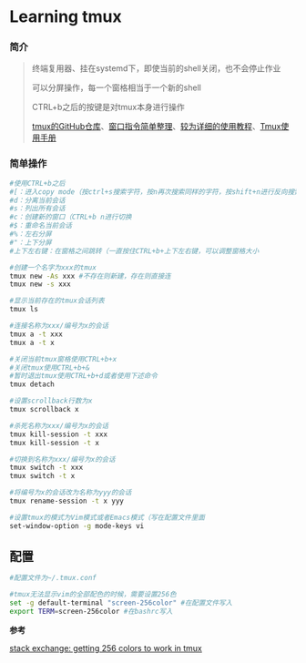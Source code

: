 # Learning tmux

### 简介

> 终端复用器、挂在systemd下，即使当前的shell关闭，也不会停止作业
>
> 可以分屏操作，每一个窗格相当于一个新的shell
>
> CTRL+b之后的按键是对tmux本身进行操作
>
> [tmux的GitHub仓库](https://github.com/tmux/tmux)、[窗口指令简单整理](https://www.cnblogs.com/lizhang4/p/7325086.html)、[较为详细的使用教程](https://www.ruanyifeng.com/blog/2019/10/tmux.html)、[Tmux使用手册](http://louiszhai.github.io/2017/09/30/tmux/)



### 简单操作

```bash
#使用CTRL+b之后
#[：进入copy mode（按ctrl+s搜索字符，按n再次搜索同样的字符，按shift+n进行反向搜索，按两次esc退出copy mode
#d：分离当前会话
#s：列出所有会话
#c：创建新的窗口（CTRL+b n进行切换
#$：重命名当前会话
#%：左右分屏
#"：上下分屏
#上下左右键：在窗格之间跳转（一直按住CTRL+b+上下左右键，可以调整窗格大小

#创建一个名字为xxx的tmux
tmux new -As xxx #不存在则新建，存在则直接连
tmux new -s xxx

#显示当前存在的tmux会话列表
tmux ls

#连接名称为xxx/编号为x的会话
tmux a -t xxx
tmux a -t x

#关闭当前tmux窗格使用CTRL+b+x
#关闭tmux使用CTRL+b+&
#暂时退出tmux使用CTRL+b+d或者使用下述命令
tmux detach

#设置scrollback行数为x
tmux scrollback x

#杀死名称为xxx/编号为x的会话
tmux kill-session -t xxx
tmux kill-session -t x

#切换到名称为xxx/编号为x的会话
tmux switch -t xxx
tmux switch -t x

#将编号为x的会话改为名称为yyy的会话
tmux rename-session -t x yyy

#设置tmux的模式为Vim模式或者Emacs模式（写在配置文件里面
set-window-option -g mode-keys vi
```



## 配置

```bash
#配置文件为~/.tmux.conf

#tmux无法显示vim的全部配色的时候，需要设置256色
set -g default-terminal "screen-256color" #在配置文件写入
export TERM=screen-256color #在bashrc写入
```

**参考**

[stack exchange: getting 256 colors to work in tmux](https://unix.stackexchange.com/questions/1045/getting-256-colors-to-work-in-tmux)